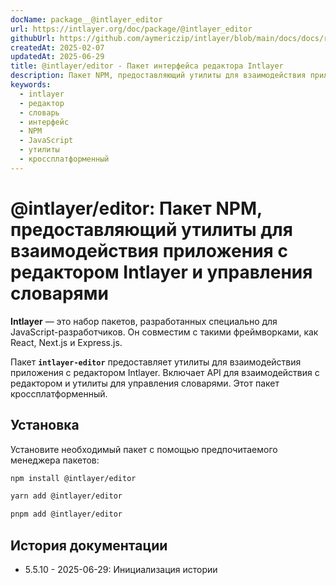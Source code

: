 ```yaml
---
docName: package__@intlayer_editor
url: https://intlayer.org/doc/package/@intlayer_editor
githubUrl: https://github.com/aymericzip/intlayer/blob/main/docs/docs/ru/packages/@intlayer/editor/index.md
createdAt: 2025-02-07
updatedAt: 2025-06-29
title: @intlayer/editor - Пакет интерфейса редактора Intlayer
description: Пакет NPM, предоставляющий утилиты для взаимодействия приложений с редактором Intlayer и управления словарями во всех JavaScript-фреймворках.
keywords:
  - intlayer
  - редактор
  - словарь
  - интерфейс
  - NPM
  - JavaScript
  - утилиты
  - кроссплатформенный
---
```


# @intlayer/editor: Пакет NPM, предоставляющий утилиты для взаимодействия приложения с редактором Intlayer и управления словарями

**Intlayer** — это набор пакетов, разработанных специально для JavaScript-разработчиков. Он совместим с такими фреймворками, как React, Next.js и Express.js.

Пакет **`intlayer-editor`** предоставляет утилиты для взаимодействия приложения с редактором Intlayer. Включает API для взаимодействия с редактором и утилиты для управления словарями. Этот пакет кроссплатформенный.

## Установка

Установите необходимый пакет с помощью предпочитаемого менеджера пакетов:

```bash
npm install @intlayer/editor
```

```bash
yarn add @intlayer/editor
```

```bash
pnpm add @intlayer/editor
```

## История документации

- 5.5.10 - 2025-06-29: Инициализация истории
